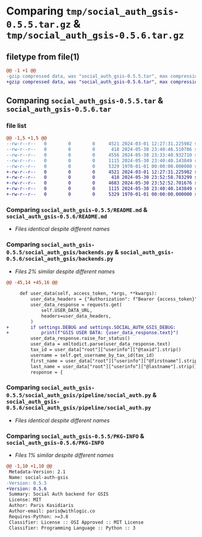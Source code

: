 # Comparing `tmp/social_auth_gsis-0.5.5.tar.gz` & `tmp/social_auth_gsis-0.5.6.tar.gz`

## filetype from file(1)

```diff
@@ -1 +1 @@
-gzip compressed data, was "social_auth_gsis-0.5.5.tar", max compression
+gzip compressed data, was "social_auth_gsis-0.5.6.tar", max compression
```

## Comparing `social_auth_gsis-0.5.5.tar` & `social_auth_gsis-0.5.6.tar`

### file list

```diff
@@ -1,5 +1,5 @@
--rw-r--r--   0        0        0     4521 2024-03-01 12:27:31.225982 social_auth_gsis-0.5.5/README.md
--rw-r--r--   0        0        0      418 2024-05-30 23:40:46.510706 social_auth_gsis-0.5.5/pyproject.toml
--rw-r--r--   0        0        0     4556 2024-05-30 23:33:40.932710 social_auth_gsis-0.5.5/social_auth_gsis/backends.py
--rw-r--r--   0        0        0     1115 2024-05-30 23:40:40.143849 social_auth_gsis-0.5.5/social_auth_gsis/pipeline/social_auth.py
--rw-r--r--   0        0        0     5329 1970-01-01 00:00:00.000000 social_auth_gsis-0.5.5/PKG-INFO
+-rw-r--r--   0        0        0     4521 2024-03-01 12:27:31.225982 social_auth_gsis-0.5.6/README.md
+-rw-r--r--   0        0        0      418 2024-05-30 23:52:58.783299 social_auth_gsis-0.5.6/pyproject.toml
+-rw-r--r--   0        0        0     4683 2024-05-30 23:52:52.701676 social_auth_gsis-0.5.6/social_auth_gsis/backends.py
+-rw-r--r--   0        0        0     1115 2024-05-30 23:40:40.143849 social_auth_gsis-0.5.6/social_auth_gsis/pipeline/social_auth.py
+-rw-r--r--   0        0        0     5329 1970-01-01 00:00:00.000000 social_auth_gsis-0.5.6/PKG-INFO
```

### Comparing `social_auth_gsis-0.5.5/README.md` & `social_auth_gsis-0.5.6/README.md`

 * *Files identical despite different names*

### Comparing `social_auth_gsis-0.5.5/social_auth_gsis/backends.py` & `social_auth_gsis-0.5.6/social_auth_gsis/backends.py`

 * *Files 2% similar despite different names*

```diff
@@ -45,14 +45,16 @@
 
     def user_data(self, access_token, *args, **kwargs):
         user_data_headers = {"Authorization": f"Bearer {access_token}"}
         user_data_response = requests.get(
             self.USER_DATA_URL,
             headers=user_data_headers,
         )
+        if settings.DEBUG and settings.SOCIAL_AUTH_GSIS_DEBUG:
+            print(f"GSIS USER DATA: {user_data_response.text}")
         user_data_response.raise_for_status()
         user_data = xmltodict.parse(user_data_response.text)
         tax_id = user_data["root"]["userinfo"]["@taxid"].strip()
         username = self.get_username_by_tax_id(tax_id)
         first_name = user_data["root"]["userinfo"]["@firstname"].strip()
         last_name = user_data["root"]["userinfo"]["@lastname"].strip()
         response = {
```

### Comparing `social_auth_gsis-0.5.5/social_auth_gsis/pipeline/social_auth.py` & `social_auth_gsis-0.5.6/social_auth_gsis/pipeline/social_auth.py`

 * *Files identical despite different names*

### Comparing `social_auth_gsis-0.5.5/PKG-INFO` & `social_auth_gsis-0.5.6/PKG-INFO`

 * *Files 1% similar despite different names*

```diff
@@ -1,10 +1,10 @@
 Metadata-Version: 2.1
 Name: social-auth-gsis
-Version: 0.5.5
+Version: 0.5.6
 Summary: Social Auth backend for GSIS
 License: MIT
 Author: Paris Kasidiaris
 Author-email: paris@withlogic.co
 Requires-Python: >=3.8
 Classifier: License :: OSI Approved :: MIT License
 Classifier: Programming Language :: Python :: 3
```

